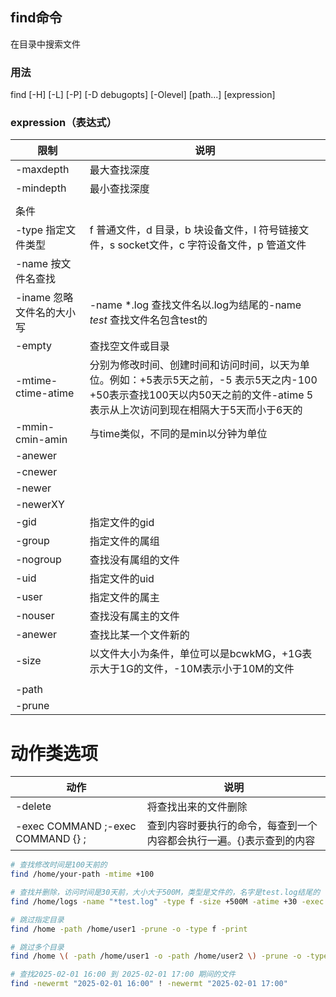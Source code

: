 ## find命令

在目录中搜索文件

### 用法

find [-H] [-L] [-P] [-D debugopts] [-Olevel] [path...] [expression]

### expression（表达式）

| 限制                                          | 说明                                                         |
| --------------------------------------------- | ------------------------------------------------------------ |
| -maxdepth                                     | 最大查找深度                                                 |
| -mindepth                                     | 最小查找深度                                                 |
|                                               |                                                              |
| 条件                                           |                                                              |
| -type  指定文件类型                             | f  普通文件，d  目录，b  块设备文件，l  符号链接文件，s  socket文件，c  字符设备文件，p  管道文件 |
| -name  按文件名查找                             | 
| -iname  忽略文件名的大小写                       | -name *.log  查找文件名以.log为结尾的-name *test*  查找文件名包含test的 |
| -empty                                        | 查找空文件或目录                                             |
| -mtime-ctime-atime                            | 分别为修改时间、创建时间和访问时间，以天为单位。例如：+5表示5天之前，-5 表示5天之内-100 +50表示查找100天以内50天之前的文件-atime 5表示从上次访问到现在相隔大于5天而小于6天的 |
| -mmin-cmin-amin                               | 与time类似，不同的是min以分钟为单位
| -anewer                                       |
| -cnewer                                       |
| -newer                                        |
| -newerXY                                      |
| -gid                                          | 指定文件的gid                                                |
| -group                                        | 指定文件的属组                                               |
| -nogroup                                      | 查找没有属组的文件                                           |
| -uid                                          | 指定文件的uid                                                |
| -user                                         | 指定文件的属主                                               |
| -nouser                                       | 查找没有属主的文件                                           |
| -anewer                                       | 查找比某一个文件新的                                         |
| -size                                         | 以文件大小为条件，单位可以是bcwkMG，+1G表示大于1G的文件，-10M表示小于10M的文件 |
|                                               |                                                              |
| -path | 
| -prune |

# 动作类选项
| 动作 | 说明 |
| --- | --- |
| -delete                                       | 将查找出来的文件删除                                         |
| -exec COMMAND \;-exec COMMAND {} \;           | 查到内容时要执行的命令，每查到一个内容都会执行一遍。{}表示查到的内容 |


```sh
# 查找修改时间是100天前的
find /home/your-path -mtime +100

# 查找并删除，访问时间是30天前，大小大于500M，类型是文件的，名字是test.log结尾的
find /home/logs -name "*test.log" -type f -size +500M -atime +30 -exec rm {} \;

# 跳过指定目录
find /home -path /home/user1 -prune -o -type f -print

# 跳过多个目录
find /home \( -path /home/user1 -o -path /home/user2 \) -prune -o -type f -print

# 查找2025-02-01 16:00 到 2025-02-01 17:00 期间的文件
find -newermt "2025-02-01 16:00" ! -newermt "2025-02-01 17:00"
```